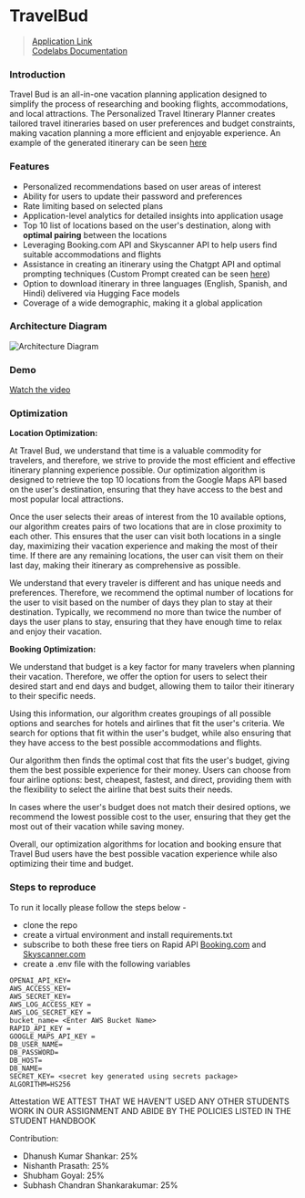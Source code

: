 # TravelBud

> [Application Link](http://34.148.127.152:8503/) <br>
> [Codelabs Documentation](https://codelabs-preview.appspot.com/?file_id=1jhLIlc8r7w5w6xI9wYMLNCgZBmF4S3Pl0wPJ1eCel9I#0)<br>


### Introduction

Travel Bud is an all-in-one vacation planning application designed to simplify the process of researching and booking flights, accommodations, and local attractions. The Personalized Travel Itinerary Planner creates tailored travel itineraries based on user preferences and budget constraints, making vacation planning a more efficient and enjoyable experience. An example of the generated itinerary can be seen [here](/Goyal%20Itinerary.pdf)

### Features

- Personalized recommendations based on user areas of interest
- Ability for users to update their password and preferences
- Rate limiting based on selected plans
- Application-level analytics for detailed insights into application usage
- Top 10 list of locations based on the user's destination, along with **optimal pairing** between the locations
- Leveraging Booking.com API and Skyscanner API to help users find suitable accommodations and flights
- Assistance in creating an itinerary using the Chatgpt API and optimal prompting techniques (Custom Prompt created can be seen [here](/prompt.py))
- Option to download itinerary in three languages (English, Spanish, and Hindi) delivered via Hugging Face models
- Coverage of a wide demographic, making it a global application

### Architecture Diagram
<img src="Architecture Diagram.jpeg" alt="Architecture Diagram">

### Demo 

[Watch the video](https://youtu.be/K9pOR9n-TbQ?si=mqgg8lBWjGLJ9HHY)


### Optimization 
**Location Optimization:**

At Travel Bud, we understand that time is a valuable commodity for travelers, and therefore, we strive to provide the most efficient and effective itinerary planning experience possible. Our optimization algorithm is designed to retrieve the top 10 locations from the Google Maps API based on the user's destination, ensuring that they have access to the best and most popular local attractions.

Once the user selects their areas of interest from the 10 available options, our algorithm creates pairs of two locations that are in close proximity to each other. This ensures that the user can visit both locations in a single day, maximizing their vacation experience and making the most of their time. If there are any remaining locations, the user can visit them on their last day, making their itinerary as comprehensive as possible.

We understand that every traveler is different and has unique needs and preferences. Therefore, we recommend the optimal number of locations for the user to visit based on the number of days they plan to stay at their destination. Typically, we recommend no more than twice the number of days the user plans to stay, ensuring that they have enough time to relax and enjoy their vacation.

**Booking Optimization:**

We understand that budget is a key factor for many travelers when planning their vacation. Therefore, we offer the option for users to select their desired start and end days and budget, allowing them to tailor their itinerary to their specific needs.

Using this information, our algorithm creates groupings of all possible options and searches for hotels and airlines that fit the user's criteria. We search for options that fit within the user's budget, while also ensuring that they have access to the best possible accommodations and flights.

Our algorithm then finds the optimal cost that fits the user's budget, giving them the best possible experience for their money. Users can choose from four airline options: best, cheapest, fastest, and direct, providing them with the flexibility to select the airline that best suits their needs.

In cases where the user's budget does not match their desired options, we recommend the lowest possible cost to the user, ensuring that they get the most out of their vacation while saving money.

Overall, our optimization algorithms for location and booking ensure that Travel Bud users have the best possible vacation experience while also optimizing their time and budget.

### Steps to reproduce
To run it locally please follow the steps below - 
- clone the repo 
- create a virtual environment and install requirements.txt
- subscribe to both these free tiers on Rapid API [Booking.com](https://rapidapi.com/tipsters/api/booking-com) and [Skyscanner.com](https://rapidapi.com/3b-data-3b-data-default/api/skyscanner44/)
- create a .env file with the following variables
```
OPENAI_API_KEY=
AWS_ACCESS_KEY=
AWS_SECRET_KEY=
AWS_LOG_ACCESS_KEY = 
AWS_LOG_SECRET_KEY = 
bucket_name= <Enter AWS Bucket Name>
RAPID_API_KEY =
GOOGLE_MAPS_API_KEY =
DB_USER_NAME=
DB_PASSWORD= 
DB_HOST=
DB_NAME= 
SECRET_KEY= <secret key generated using secrets package>
ALGORITHM=HS256
```


Attestation
WE ATTEST THAT WE HAVEN’T USED ANY OTHER STUDENTS WORK IN OUR ASSIGNMENT AND ABIDE BY THE POLICIES LISTED IN THE STUDENT HANDBOOK

Contribution:

- Dhanush Kumar Shankar: 25% 
- Nishanth Prasath: 25%
- Shubham Goyal: 25%
- Subhash Chandran Shankarakumar: 25%
